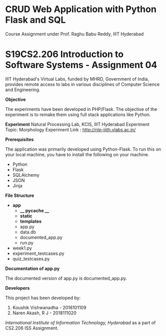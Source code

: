 # CRUD Web Application with Python Flask and SQL

Course Assignment under Prof. Raghu Babu Reddy, IIIT Hyderabad

 # **S19CS2.206 Introduction to Software Systems - Assignment 04**

IIIT Hyderabad's Virtual Labs, funded by MHRD, Government of India, provides remote access to labs in various disciplines of Computer Science and Engineering.

**Objective**

The experiments have been developed in PHP/Flask. The objective of the experiment is to remake them using full stack applications like Python.

**Experiment**
Natural Processing Lab, KCIS, IIIT Hyderabad
Experiment Topic: Morphology
Experiment Link : http://nlp-iiith.vlabs.ac.in/ 

**Prerequisites**

The application was primarily developed using Python-Flask. To run this on your local machine, you have to install the following on your machine.
* Python
* Flask
* SQLAlchemy
* JSON
* Jinja

**File Structure**

- **app**
  - **__ pycache __**
  - **static**
  - **templates**
  - app.py
  - data.db
  - documented_app.py
  - run.py
- week1.py
- experiment_testcases.py
- quiz_testcases.py

**Documentation of app.py**

The documented version of app.py is documented_app.py.

**Developers**

This project has been developed by:
1. Koushik Vishwanadha - 2018101109
2. Naren Akash, R J    - 2018111020

*International Institute of Information Technology, Hyderabad* as a part of CS2.206 ISS Assignment.


